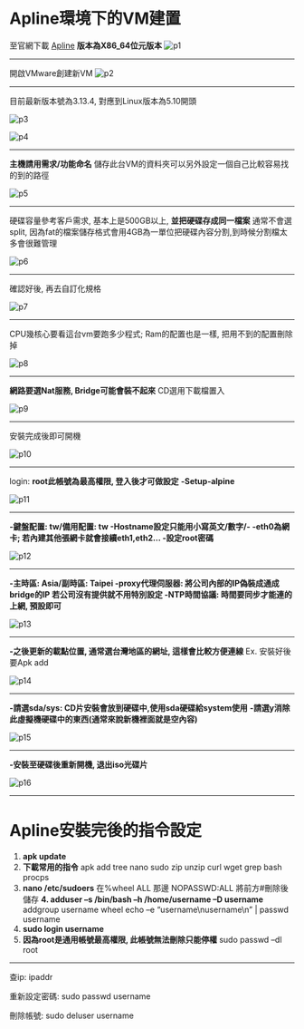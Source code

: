 # Apline環境下的VM建置
至官網下載 [Apline](https://alpinelinux.org/downloads/)
**版本為X86_64位元版本**
![p1](https://i.imgur.com/xlDJ0B5.png)

--------
開啟VMware創建新VM
![p2](https://i.imgur.com/WuqzGAU.png)

-------
目前最新版本號為3.13.4, 對應到Linux版本為5.10開頭

![p3](https://i.imgur.com/ys8pCyh.png)

![p4](https://i.imgur.com/Sw6voiQ.png)

-----
**主機請用需求/功能命名**
儲存此台VM的資料夾可以另外設定一個自己比較容易找的到的路徑

![p5](https://i.imgur.com/yDSjVCi.png)

------
硬碟容量參考客戶需求, 基本上是500GB以上, **並把硬碟存成同一檔案**
通常不會選split, 因為fat的檔案儲存格式會用4GB為一單位把硬碟內容分割,到時候分割檔太多會很難管理

![p6](https://i.imgur.com/pdNMeRJ.png)

-----------
確認好後, 再去自訂化規格

![p7](https://i.imgur.com/AaMrhkU.png)

--------
CPU幾核心要看這台vm要跑多少程式; Ram的配置也是一樣, 把用不到的配置刪除掉

![p8](https://i.imgur.com/Emvtus7.png)

--------
**網路要選Nat服務, Bridge可能會裝不起來**
CD選用下載檔置入

![p9](https://i.imgur.com/qxIJtv1.png)

----------
安裝完成後即可開機

![p10](https://i.imgur.com/kS1VQz9.png)

---------
login: **root此帳號為最高權限, 登入後才可做設定**
**-Setup-alpine**

![p11](https://i.imgur.com/isLicah.png)

-------
**-鍵盤配置: tw/備用配置: tw
-Hostname設定只能用小寫英文/數字/-
-eth0為網卡; 若內建其他張網卡就會接續eth1,eth2…
-設定root密碼**

![p12](https://i.imgur.com/gjHa5Qh.png)

--------
**-主時區: Asia/副時區: Taipei
-proxy代理伺服器: 將公司內部的IP偽裝成通成bridge的IP
若公司沒有提供就不用特別設定
-NTP時間協議: 時間要同步才能連的上網, 預設即可**

![p13](https://i.imgur.com/5Grv2Yh.png)

--------
**-之後更新的載點位置, 通常選台灣地區的網址, 這樣會比較方便連線**
Ex. 安裝好後要Apk add 

![p14](https://i.imgur.com/jtgXYjS.png)

-------
**-請選sda/sys: CD片安裝會放到硬碟中,使用sda硬碟給system使用**
**-請選y消除此虛擬機硬碟中的東西(通常來說新機裡面就是空內容)**

![p15](https://i.imgur.com/5OjYrdW.png)

-------
**-安裝至硬碟後重新開機, 退出iso光碟片**

![p16](https://i.imgur.com/aVb7RhJ.png)

-------

# Apline安裝完後的指令設定
1. **apk update**
2. **下載常用的指令**
apk add tree nano sudo zip unzip curl wget grep bash procps
3. **nano /etc/sudoers**
在%wheel ALL 那邊 NOPASSWD:ALL
將前方#刪除後儲存
**4. adduser –s /bin/bash –h /home/username –D username**
addgroup username wheel
echo –e “username\nusername\n” | passwd username 
5. **sudo login username**
6. **因為root是通用帳號最高權限, 此帳號無法刪除只能停權**
sudo passwd –dl root
--------
查ip: ipaddr

重新設定密碼: sudo passwd username

刪除帳號: sudo deluser username
